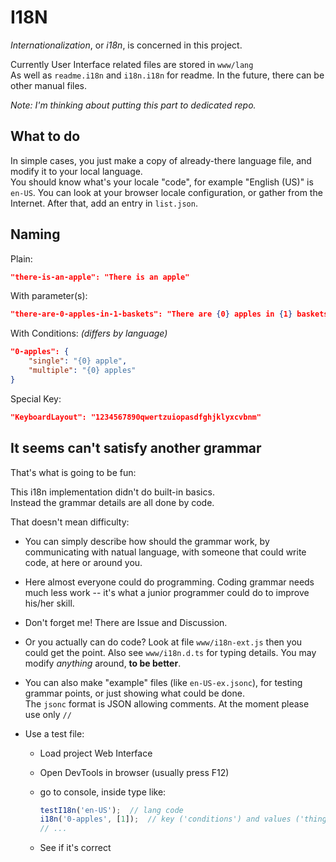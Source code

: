 
# I18N

*Internationalization*, or *i18n*, is concerned in this project.

Currently User Interface related files are stored in `www/lang`  
As well as `readme.i18n` and `i18n.i18n` for readme.
In the future, there can be other manual files.

*Note: I'm thinking about putting this part to dedicated repo.*

## What to do

In simple cases, you just make a copy of already-there language file, and modify it to your local language.  
You should know what's your locale "code", for example "English (US)" is `en-US`. You can look at your browser locale configuration, or gather from the Internet.
After that, add an entry in `list.json`.

## Naming

Plain:  
```json
"there-is-an-apple": "There is an apple"
```

With parameter(s):  
```json
"there-are-0-apples-in-1-baskets": "There are {0} apples in {1} baskets"
```

With Conditions: *(differs by language)*  
```json
"0-apples": {
    "single": "{0} apple",
    "multiple": "{0} apples"
}
```

Special Key:  
```json
"KeyboardLayout": "1234567890qwertzuiopasdfghjklyxcvbnm"
```

## It seems can't satisfy another grammar

That's what is going to be fun:

This i18n implementation didn't do built-in basics.  
Instead the grammar details are all done by code.

That doesn't mean difficulty:

- You can simply describe how should the grammar work, by communicating with natual language, with someone that could write code, at here or around you.
- Here almost everyone could do programming. Coding grammar needs much less work -- it's what a junior programmer could do to improve his/her skill.
- Don't forget me! There are Issue and Discussion.

- Or you actually can do code? Look at file `www/i18n-ext.js` then you could get the point. Also see `www/i18n.d.ts` for typing details. You may modify *anything* around, **to be better**.

- You can also make "example" files (like `en-US-ex.jsonc`), for testing grammar points, or just showing what could be done.  
  The `jsonc` format is JSON allowing comments. At the moment please use only `//`
- Use a test file:
  - Load project Web Interface
  - Open DevTools in browser (usually press F12)
  - go to console, inside type like:

    ```js
    testI18n('en-US');  // lang code
    i18n('0-apples', [1]);  // key ('conditions') and values ('things')
    // ...
    ```

  - See if it's correct
